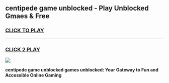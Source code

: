 
## centipede game unblocked - Play Unblocked Gmaes & Free
<h3>
<a href="https://premium.freeplayer.one?title=centipede_game_unblocked&ref=20F">CLICK TO PLAY</a></h3>
<hr>

<h3>
<a href="https://premium.freeplayer.one?title=centipede_game_unblocked&ref=20F">CLICK 2 PLAY</a>
  
</h3>

<a href="https://premium.freeplayer.one?title=centipede_game_unblocked&ref=20F/"><img src="https://clearcache.store/games.png"></a>


**centipede game unblocked games unblocked: Your Gateway to Fun and Accessible Online Gaming**
